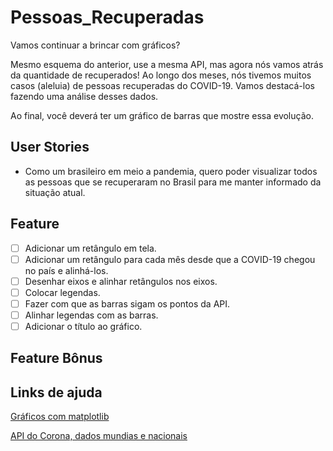 # Pessoas_Recuperadas
Vamos continuar a brincar com gráficos?

Mesmo esquema do anterior, use a mesma API, mas agora nós vamos atrás da quantidade de recuperados! Ao longo dos meses, nós tivemos muitos casos (aleluia) de pessoas recuperadas do COVID-19. Vamos destacá-los fazendo uma análise desses dados.

Ao final, você deverá ter um gráfico de barras que mostre essa evolução.

## User Stories
* Como um brasileiro em meio a pandemia, quero poder visualizar todos as pessoas que se recuperaram no Brasil para me manter informado da situação atual.

## Feature
-   [ ] Adicionar um retângulo em tela.
-   [ ] Adicionar um retângulo para cada mês desde que a COVID-19 chegou no país e alinhá-los.
-   [ ] Desenhar eixos e alinhar retângulos nos eixos.
-   [ ] Colocar legendas.
-   [ ] Fazer com que as barras sigam os pontos da API.
-   [ ] Alinhar legendas com as barras.
-   [ ] Adicionar o título ao gráfico.

## Feature Bônus

## Links de ajuda
[Gráficos com matplotlib](https://matplotlib.org/3.2.1/tutorials/introductory/sample_plots.html)

[API do Corona, dados mundias e nacionais](https://github.com/devarthurribeiro/covid19-brazil-api)
